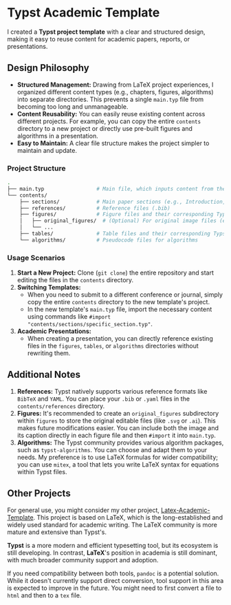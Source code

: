 # Typst Academic Template
I created a **Typst project template** with a clear and structured design, making it easy to reuse content for academic papers, reports, or presentations.


## Design Philosophy
- **Structured Management:** Drawing from LaTeX project experiences, I organized different content types (e.g., chapters, figures, algorithms) into separate directories. This prevents a single `main.typ` file from becoming too long and unmanageable.
- **Content Reusability:** You can easily reuse existing content across different projects. For example, you can copy the entire `contents` directory to a new project or directly use pre-built figures and algorithms in a presentation.
- **Easy to Maintain:** A clear file structure makes the project simpler to maintain and update.

### Project Structure
```bash
.
├── main.typ                 # Main file, which inputs content from the contents/ directory
└── contents/
    ├── sections/            # Main paper sections (e.g., Introduction, Methods, Experiments)
    ├── references/          # Reference files (.bib)
    ├── figures/             # Figure files and their corresponding Typst code
    │   ├── original_figures/  # (Optional) For original image files (e.g., .svg, .ai, etc.)
    │   └── ...
    ├── tables/              # Table files and their corresponding Typst code
    └── algorithms/          # Pseudocode files for algorithms
```

### Usage Scenarios
1.  **Start a New Project:** Clone (`git clone`) the entire repository and start editing the files in the `contents` directory.
2.  **Switching Templates:**
    - When you need to submit to a different conference or journal, simply copy the entire `contents` directory to the new template's project.
    - In the new template's `main.typ` file, import the necessary content using commands like `#import "contents/sections/specific_section.typ"`.
3.  **Academic Presentations:**
    - When creating a presentation, you can directly reference existing files in the `figures`, `tables`, or `algorithms` directories without rewriting them.


## Additional Notes
1.  **References:** Typst natively supports various reference formats like `BibTeX` and `YAML`. You can place your `.bib` or `.yaml` files in the `contents/references` directory.
2.  **Figures:** It's recommended to create an `original_figures` subdirectory within `figures` to store the original editable files (like `.svg` or `.ai`). This makes future modifications easier. You can include both the image and its caption directly in each figure file and then `#import` it into `main.typ`.
3.  **Algorithms:** The Typst community provides various algorithm packages, such as `typst-algorithms`. You can choose and adapt them to your needs. My preference is to use LaTeX formulas for wider compatibility; you can use `mitex`, a tool that lets you write LaTeX syntax for equations within Typst files.


## Other Projects
For general use, you might consider my other project, [Latex-Academic-Template](https://github.com/yuliu625/Yu-Latex-Academic-Template). This project is based on LaTeX, which is the long-established and widely used standard for academic writing. The LaTeX community is more mature and extensive than Typst's.

**Typst** is a more modern and efficient typesetting tool, but its ecosystem is still developing. In contrast, **LaTeX**'s position in academia is still dominant, with much broader community support and adoption.

If you need compatibility between both tools, `pandoc` is a potential solution. While it doesn't currently support direct conversion, tool support in this area is expected to improve in the future. You might need to first convert a file to `html` and then to a `tex` file.


